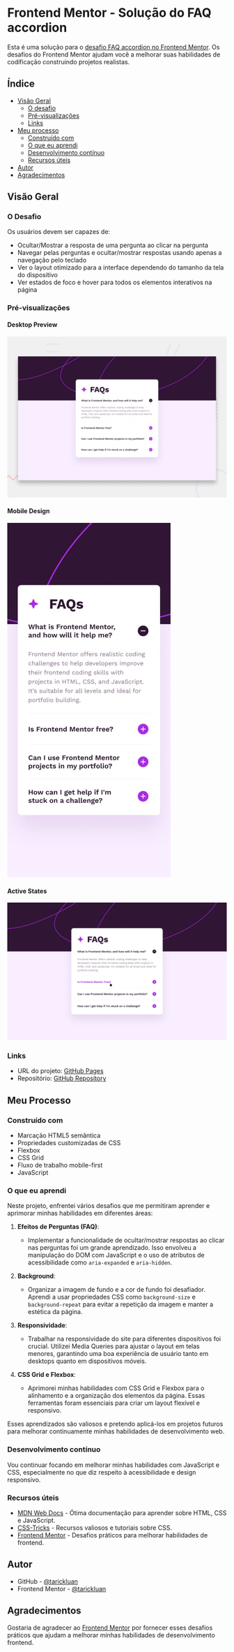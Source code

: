 # Frontend Mentor - Solução do FAQ accordion

Esta é uma solução para o [desafio FAQ accordion no Frontend Mentor](https://www.frontendmentor.io/challenges/faq-accordion-wyfFdeBwBz). Os desafios do Frontend Mentor ajudam você a melhorar suas habilidades de codificação construindo projetos realistas.

## Índice

- [Visão Geral](#visão-geral)
  - [O desafio](#o-desafio)
  - [Pré-visualizações](#pré-visualizações)
  - [Links](#links)
- [Meu processo](#meu-processo)
  - [Construído com](#construído-com)
  - [O que eu aprendi](#o-que-eu-aprendi)
  - [Desenvolvimento contínuo](#desenvolvimento-contínuo)
  - [Recursos úteis](#recursos-úteis)
- [Autor](#autor)
- [Agradecimentos](#agradecimentos)

## Visão Geral

### O Desafio

Os usuários devem ser capazes de:

- Ocultar/Mostrar a resposta de uma pergunta ao clicar na pergunta
- Navegar pelas perguntas e ocultar/mostrar respostas usando apenas a navegação pelo teclado
- Ver o layout otimizado para a interface dependendo do tamanho da tela do dispositivo
- Ver estados de foco e hover para todos os elementos interativos na página

### Pré-visualizações

#### Desktop Preview
![Desktop Preview](./design/desktop-preview.jpg)

#### Mobile Design
![Mobile Design](./design/mobile-design.jpg)

#### Active States
![Active States](./design/active-states.jpg)

### Links

- URL do projeto: [GitHub Pages](https://tarickluan.github.io/faq-accordion-challenge)
- Repositório: [GitHub Repository](https://github.com/tarickluan/faq-accordion-challenge)

## Meu Processo

### Construído com

- Marcação HTML5 semântica
- Propriedades customizadas de CSS
- Flexbox
- CSS Grid
- Fluxo de trabalho mobile-first
- JavaScript

### O que eu aprendi

Neste projeto, enfrentei vários desafios que me permitiram aprender e aprimorar minhas habilidades em diferentes áreas:

1. **Efeitos de Perguntas (FAQ)**:
   - Implementar a funcionalidade de ocultar/mostrar respostas ao clicar nas perguntas foi um grande aprendizado. Isso envolveu a manipulação do DOM com JavaScript e o uso de atributos de acessibilidade como `aria-expanded` e `aria-hidden`.

2. **Background**:
   - Organizar a imagem de fundo e a cor de fundo foi desafiador. Aprendi a usar propriedades CSS como `background-size` e `background-repeat` para evitar a repetição da imagem e manter a estética da página.

3. **Responsividade**:
   - Trabalhar na responsividade do site para diferentes dispositivos foi crucial. Utilizei Media Queries para ajustar o layout em telas menores, garantindo uma boa experiência de usuário tanto em desktops quanto em dispositivos móveis.

4. **CSS Grid e Flexbox**:
   - Aprimorei minhas habilidades com CSS Grid e Flexbox para o alinhamento e a organização dos elementos da página. Essas ferramentas foram essenciais para criar um layout flexível e responsivo.

Esses aprendizados são valiosos e pretendo aplicá-los em projetos futuros para melhorar continuamente minhas habilidades de desenvolvimento web.

### Desenvolvimento contínuo

Vou continuar focando em melhorar minhas habilidades com JavaScript e CSS, especialmente no que diz respeito à acessibilidade e design responsivo.

### Recursos úteis

- [MDN Web Docs](https://developer.mozilla.org) - Ótima documentação para aprender sobre HTML, CSS e JavaScript.
- [CSS-Tricks](https://css-tricks.com) - Recursos valiosos e tutoriais sobre CSS.
- [Frontend Mentor](https://www.frontendmentor.io) - Desafios práticos para melhorar habilidades de frontend.

## Autor

- GitHub - [@tarickluan](https://github.com/tarickluan)
- Frontend Mentor - [@tarickluan](https://www.frontendmentor.io/profile/tarickluan)

## Agradecimentos

Gostaria de agradecer ao [Frontend Mentor](https://www.frontendmentor.io) por fornecer esses desafios práticos que ajudam a melhorar minhas habilidades de desenvolvimento frontend.